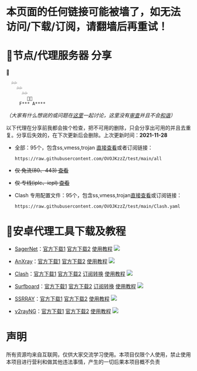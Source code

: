 # 本页面的任何链接可能被墙了，如无法 访问/下载/订阅，请翻墙后再重试！
# 🍆节点/代理服务器 分享
🍆

      💦💦
        💦💦
          💦💦
            🍏🍎
         F*** A****
 *（大家有什么想说的或问题在[这里](https://github.com/OVOJKzzZ/test/discussions)一起讨论，这里没有[审查](https://zh.m.wikipedia.org/wiki/%E4%B8%AD%E5%8D%8E%E4%BA%BA%E6%B0%91%E5%85%B1%E5%92%8C%E5%9B%BD%E5%AE%A1%E6%9F%A5%E5%88%B6%E5%BA%A6)并且不会[和谐](https://zh.m.wikipedia.org/wiki/%E6%B2%B3%E8%9F%B9_(%E7%B6%B2%E8%B7%AF%E7%94%A8%E8%AA%9E))）*

  以下代理在分享前我都会挨个检查，把不可用的删除，只会分享出可用的并且去重复。分享后失效的，在下次更新后会删除。上次更新时间：**2021-11-28**

- 全部：95个，包含ss,vmess,trojan [直接查看](https://raw.githubusercontent.com/OVOJKzzZ/test/main/all)或者订阅链接：

      https://raw.githubusercontent.com/OVOJKzzZ/test/main/all

- ~~仅 免流(80、443)  [查看]()~~

- ~~仅 专线(iplc、iepl)  [查看]()~~

- Clash 专用配置文件：95个，包含ss,vmess,trojan[直接查看](https://raw.githubusercontent.com/OVOJKzzZ/test/main/Clash.yaml)或订阅链接：

      https://raw.githubusercontent.com/OVOJKzzZ/test/main/Clash.yaml

# 🍆安卓代理工具下载及教程
- [SagerNet](https://github.com/SagerNet/SagerNet)：[官方下载1](https://github.com/SagerNet/SagerNet/releases/download/0.5-rc25/SN-0.5-rc25-arm64-v8a.apk)   [官方下载2](https://github.com/SagerNet/SagerNet/releases)   [使用教程](https://github.com/OVOJKzzZ/test/blob/main/sagernet%E4%B8%A8anxray%20JC.md)
![](https://raw.githubusercontent.com/OVOJKzzZ/test/main/SagerNet2.jpg)

- [AnXray](https://github.com/XTLS/AnXray)：[官方下载1](https://github.com/XTLS/AnXray/releases/download/0.4-rc06/AX-0.4-rc06-arm64-v8a.apk)  [官方下载2](https://github.com/XTLS/AnXray/releases)  [使用教程](https://github.com/OVOJKzzZ/test/blob/main/sagernet%E4%B8%A8anxray%20JC.md)
![](https://raw.githubusercontent.com/OVOJKzzZ/test/main/AnXray.jpg)

- [Clash](https://github.com/Kr328/ClashForAndroid)：[官方下载1](https://github.com/Kr328/ClashForAndroid/releases/download/v2.4.14/cfa-2.4.14-foss-arm64-v8a-release.apk)  [官方下载2](https://github.com/Kr328/ClashForAndroid/releases)  [订阅转换](https://acl4ssr-sub.github.io/)   [使用教程](https://raw.githubusercontent.com/OVOJKzzZ/test/main/google)
![](https://raw.githubusercontent.com/OVOJKzzZ/test/main/clash.jpg)

- [Surfboard](https://manual.getsurfboard.com/)：[官方下载1](https://github.com/OVOJKzzZ/test/releases/download/surfboard/Surfboard-2.5.5.apk)  [官方下载2](https://github.com/OVOJKzzZ/test/releases/tag/surfboard)  [订阅转换](https://acl4ssr-sub.github.io/)   [使用教程](https://raw.githubusercontent.com/OVOJKzzZ/test/main/google)
![](https://raw.githubusercontent.com/OVOJKzzZ/test/main/surfboard.jpg)

- [SSRRAY](https://github.com/xxf098/shadowsocksr-v2ray-trojan-android)：[官方下载1](https://github.com/xxf098/shadowsocksr-v2ray-trojan-android/releases/download/v3.8.14/ssrray-release-3.8.14.apk)  [官方下载2](https://github.com/xxf098/shadowsocksr-v2ray-trojan-android/releases)   [使用教程](https://raw.githubusercontent.com/OVOJKzzZ/test/main/google)
![](https://raw.githubusercontent.com/OVOJKzzZ/test/main/SsrRay.jpg)

- [v2rayNG](https://github.com/2dust/v2rayNG)：[官方下载1](https://github.com/2dust/v2rayNG/releases/download/1.6.26/v2rayNG_1.6.26_arm64-v8a.apk)  [官方下载2](https://github.com/2dust/v2rayNG/releases)  [使用教程](https://github.com/OVOJKzzZ/test/blob/main/sagernet%E4%B8%A8anxray%20JC.md)
![](https://raw.githubusercontent.com/OVOJKzzZ/test/main/v2rayNg.jpg)
# 声明
所有资源均来自互联网，仅供大家交流学习使用。本项目仅限个人使用，禁止使用本项目进行营利和做其他违法事情，产生的一切后果本项目概不负责
